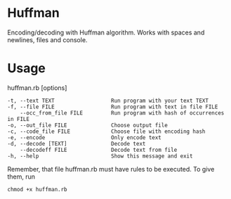 Huffman
=======

Encoding/decoding with Huffman algorithm. Works with spaces and newlines, files and console.

Usage
=====

huffman.rb [options]

    -t, --text TEXT                  Run program with your text TEXT
    -f, --file FILE                  Run program with text in file FILE
        --occ_from_file FILE         Run program with hash of occurrences in FILE
    -o, --out_file FILE              Choose output file
    -c, --code_file FILE             Choose file with encoding hash
    -e, --encode                     Only encode text
    -d, --decode [TEXT]              Decode text
        --decodeff FILE              Decode text from file
    -h, --help                       Show this message and exit

Remember, that file huffman.rb must have rules to be executed. To give them, run
  
    chmod +x huffman.rb
